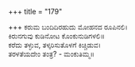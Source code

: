 +++
title = "179"

+++
ಕರುಮ ಬಂದಿದಿರಹುದು ಮೋಹನದ ರೂಪಿನಲಿ।  
ಕಿರುನಗುವು ಕುಡಿನೋಟ ಕೊಂಕುನುಡಿಗಳಲಿ॥  
ಕರೆದು ತಳ್ಳುವ, ತಳ್ಕರಿಸುತೊಳಗೆ ಕಿಚ್ಚಿಡುವ।  
ತರಳತೆಯದೇಂ ತಂತ್ರ? - ಮಂಕುತಿಮ್ಮ॥  
